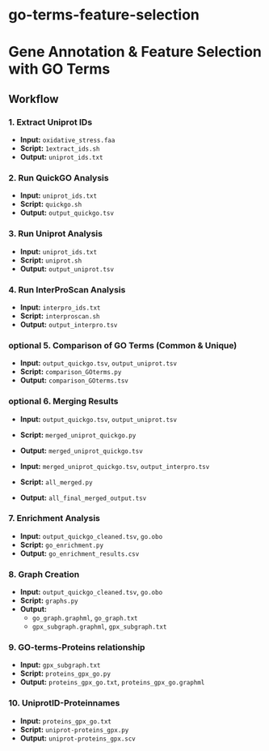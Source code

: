 # go-terms-feature-selection

# Gene Annotation & Feature Selection with GO Terms

## Workflow

### 1. Extract Uniprot IDs
- **Input:** `oxidative_stress.faa`
- **Script:** `1extract_ids.sh`
- **Output:** `uniprot_ids.txt`

### 2. Run QuickGO Analysis 
- **Input:** `uniprot_ids.txt`
- **Script:** `quickgo.sh`
- **Output:** `output_quickgo.tsv`

### 3. Run Uniprot Analysis
- **Input:** `uniprot_ids.txt`
- **Script:** `uniprot.sh`
- **Output:** `output_uniprot.tsv`

### 4. Run InterProScan Analysis
- **Input:** `interpro_ids.txt`
- **Script:** `interproscan.sh`
- **Output:** `output_interpro.tsv`

### optional 5. Comparison of GO Terms (Common & Unique)
- **Input:** `output_quickgo.tsv`, `output_uniprot.tsv`
- **Script:** `comparison_GOterms.py`
- **Output:** `comparison_GOterms.tsv`

### optional 6. Merging Results
- **Input:** `output_quickgo.tsv`, `output_uniprot.tsv`
- **Script:** `merged_uniprot_quickgo.py`
- **Output:** `merged_uniprot_quickgo.tsv`

- **Input:** `merged_uniprot_quickgo.tsv`, `output_interpro.tsv`
- **Script:** `all_merged.py`
- **Output:** `all_final_merged_output.tsv`

### 7. Enrichment Analysis
- **Input:** `output_quickgo_cleaned.tsv`, `go.obo`
- **Script:** `go_enrichment.py`
- **Output:** `go_enrichment_results.csv`

### 8. Graph Creation 
- **Input:** `output_quickgo_cleaned.tsv`, `go.obo`
- **Script:** `graphs.py`
- **Output:** 
  - `go_graph.graphml`, `go_graph.txt`
  - `gpx_subgraph.graphml`, `gpx_subgraph.txt`

### 9. GO-terms-Proteins relationship
- **Input:** `gpx_subgraph.txt`
- **Script:** `proteins_gpx_go.py`
- **Output:** `proteins_gpx_go.txt`, `proteins_gpx_go.graphml`

### 10. UniprotID-Proteinnames
- **Input:** `proteins_gpx_go.txt`
- **Script:** `uniprot-proteins_gpx.py`
- **Output:** `uniprot-proteins_gpx.scv`
